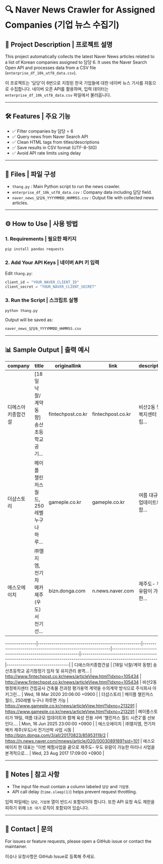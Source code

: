
# 🔍 Naver News Crawler for Assigned Companies (기업 뉴스 수집기)

## 📂 Project Description | 프로젝트 설명

This project automatically collects the latest Naver News articles related to a list of Korean companies assigned to 담당 6. It uses the Naver Search Open API and processes data from a CSV file (`enterprise_df_10k_utf8_data.csv`).

이 프로젝트는 '담당'이 6번으로 지정된 한국 기업들에 대한 네이버 뉴스 기사를 자동으로 수집합니다. 네이버 오픈 API를 활용하며, 입력 데이터는 `enterprise_df_10k_utf8_data.csv` 파일에서 불러옵니다.

---

## 🛠 Features | 주요 기능

- ✅ Filter companies by 담당 = 6
- ✅ Query news from Naver Search API
- ✅ Clean HTML tags from titles/descriptions
- ✅ Save results in CSV format (UTF-8-SIG)
- ✅ Avoid API rate limits using delay

---

## 📁 Files | 파일 구성

- `thang.py` : Main Python script to run the news crawler.
- `enterprise_df_10k_utf8_data.csv` : Company data including 담당 field.
- `naver_news_담당6_YYYYMMDD_HHMMSS.csv` : Output file with collected news articles.

---

## ⚙️ How to Use | 사용 방법

### 1. Requirements | 필요한 패키지

```bash
pip install pandas requests
```

### 2. Add Your API Keys | 네이버 API 키 입력

Edit `thang.py`:

```python
client_id = "YOUR_NAVER_CLIENT_ID"
client_secret = "YOUR_NAVER_CLIENT_SECRET"
```

### 3. Run the Script | 스크립트 실행

```bash
python thang.py
```

Output will be saved as:

```bash
naver_news_담당6_YYYYMMDD_HHMMSS.csv
```

---

## 📊 Sample Output | 출력 예시

| company         | title                                   | originallink      | link              | description             | pubDate          |
|----------------|-----------------------------------------|-------------------|-------------------|--------------------------|-------------------|
| 디에스아키종합건설 | [18일 낙찰/계약 동향] 송산초등학교 공기... | fintechpost.co.kr | fintechpost.co.kr | 비산2동 행정복지센터 건립... | Wed, 18 Mar 2020 |
| 더샵스토리       | 메이플 챌린저스 월드, 250레벨 누구나 하루... | gameple.co.kr     | gameple.co.kr     | 여름 대규모 업데이트와 함... | Mon, 16 Jun 2025 |
| 에스오에이치     | ㈜엘지엠, 전기차 메카 제주(우도)서 전기선... | bizn.donga.com    | n.news.naver.com  | 제주도- 우도 유람이 가능한... | Wed, 23 Aug 2017 |

----------------|-----------------------------------------------------|-------------------------------------------------------------|-------------------------------------------------------------|---------------------------------------------------------------------------------------------------------------------|--------------------------------|
| 디에스아키종합건설 | [18일 낙찰/계약 동향] 송산초등학교 공기청정기 임차 및 유지관리 용역... | http://www.fintechpost.co.kr/news/articleView.html?idxno=105434 | http://www.fintechpost.co.kr/news/articleView.html?idxno=105434 | 비산2동 행정복지센터 건립공사 건축물 전과정 평가용역 계약을 수의계약 방식으로 주식회사 아키그린... | Wed, 18 Mar 2020 20:06:00 +0900 |
| 더샵스토리       | 메이플 챌린저스 월드, 250레벨 누구나 하루면 가능                       | https://www.gameple.co.kr/news/articleView.html?idxno=213291 | https://www.gameple.co.kr/news/articleView.html?idxno=213291 | 메이플스토리가 19일, 여름 대규모 업데이트와 함께 육성 전용 서버 '챌린저스 월드 시즌2'를 선보인다.... | Mon, 16 Jun 2025 23:00:00 +0900 |
| 에스오에이치     | ㈜엘지엠, 전기차 메카 제주(우도)서 전기선박 사업 시동                   | http://bizn.donga.com/3/all/20170823/85953119/2               | https://n.news.naver.com/mnews/article/020/0003089189?sid=101 | 에스오에이치 현 대표는 “이번 체험사업을 끝으로 제주도- 우도 유람이 가능한 마리나 사업을 본격적으로... | Wed, 23 Aug 2017 17:09:00 +0900 |

---

## 📌 Notes | 참고 사항

- The input file must contain a column labeled `담당` and `기업명`.
- API call delay (`time.sleep(1)`) helps prevent request throttling.

입력 파일에는 `담당`, `기업명` 열이 반드시 포함되어야 합니다. 또한 API 요청 속도 제한을 피하기 위해 `1초 대기` 로직이 포함되어 있습니다.

---

## 📮 Contact | 문의

For issues or feature requests, please open a GitHub issue or contact the maintainer.

이슈나 요청사항은 GitHub Issue로 등록해 주세요.
